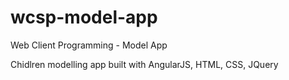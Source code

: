 # wcsp-model-app

Web Client Programming - Model App

Chidlren modelling app built with AngularJS, HTML, CSS, JQuery
